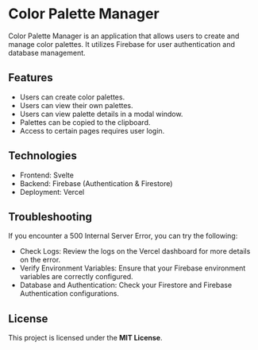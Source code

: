 # Color Palette Manager
Color Palette Manager is an application that allows users to create and manage color palettes. It utilizes Firebase for user authentication and database management.

## Features
- Users can create color palettes.
- Users can view their own palettes.
- Users can view palette details in a modal window.
- Palettes can be copied to the clipboard.
- Access to certain pages requires user login.

## Technologies
- Frontend: Svelte
- Backend: Firebase (Authentication & Firestore)
- Deployment: Vercel


## Troubleshooting
If you encounter a 500 Internal Server Error, you can try the following:

- Check Logs: Review the logs on the Vercel dashboard for more details on the error.
- Verify Environment Variables: Ensure that your Firebase environment variables are correctly configured.
- Database and Authentication: Check your Firestore and Firebase Authentication configurations.

## License
This project is licensed under the **MIT License**.